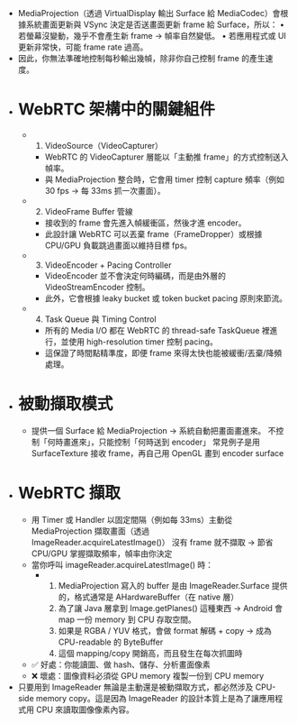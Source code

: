 - MediaProjection（透過 VirtualDisplay 輸出 Surface 給 MediaCodec）會根據系統畫面更新與 VSync 決定是否送畫面更新 frame 給 Surface，所以：
  •	若螢幕沒變動，幾乎不會產生新 frame → 幀率自然變低。
  •	若應用程式或 UI 更新非常快，可能 frame rate 過高。
- 因此，你無法準確地控制每秒輸出幾幀，除非你自己控制 frame 的產生速度。
- # WebRTC 架構中的關鍵組件
	- 1. VideoSource（VideoCapturer）
		- WebRTC 的 VideoCapturer 層能以「主動推 frame」的方式控制送入幀率。
		- 與 MediaProjection 整合時，它會用 timer 控制 capture 頻率（例如 30 fps → 每 33ms 抓一次畫面）。
	- 2. VideoFrame Buffer 管線
		- 接收到的 frame 會先進入幀緩衝區，然後才進 encoder。
		- 此設計讓 WebRTC 可以丟棄 frame（FrameDropper）或根據 CPU/GPU 負載跳過畫面以維持目標 fps。
	- 3. VideoEncoder + Pacing Controller
		- VideoEncoder 並不會決定何時編碼，而是由外層的 VideoStreamEncoder 控制。
		- 此外，它會根據 leaky bucket 或 token bucket pacing 原則來節流。
	- 4. Task Queue 與 Timing Control
		- 所有的 Media I/O 都在 WebRTC 的 thread-safe TaskQueue 裡進行，並使用 high-resolution timer 控制 pacing。
		- 這保證了時間點精準度，即便 frame 來得太快也能被緩衝/丟棄/降頻處理。
- # 被動擷取模式
	- 提供一個 Surface 給 MediaProjection → 系統自動把畫面畫進來。
	  不控制「何時畫進來」，只能控制「何時送到 encoder」
	  常見例子是用 SurfaceTexture 接收 frame，再自己用 OpenGL 畫到 encoder surface
- # WebRTC 擷取
	- 用 Timer 或 Handler 以固定間隔（例如每 33ms）主動從 MediaProjection 擷取畫面（透過 ImageReader.acquireLatestImage()）
	  沒有 frame 就不擷取 → 節省 CPU/GPU
	  掌握擷取頻率，幀率由你決定
	- 當你呼叫 imageReader.acquireLatestImage() 時：
		- 1.	MediaProjection 寫入的 buffer 是由 ImageReader.Surface 提供的，格式通常是 AHardwareBuffer（在 native 層）
		  2.	為了讓 Java 層拿到 Image.getPlanes() 這種東西 → Android 會 map 一份 memory 到 CPU 存取空間。
		  3.	如果是 RGBA / YUV 格式，會做 format 解碼 + copy → 成為 CPU-readable 的 ByteBuffer
		  4.	這個 mapping/copy 開銷高，而且發生在每次抓圖時
	- ✅ 好處：你能讀圖、做 hash、儲存、分析畫面像素
	- ❌ 壞處：圖像資料必須從 GPU memory 複製一份到 CPU memory
- 只要用到 ImageReader 無論是主動還是被動擷取方式，都必然涉及 CPU-side memory copy。這是因為 ImageReader 的設計本質上是為了讓應用程式用 CPU 來讀取圖像像素內容。